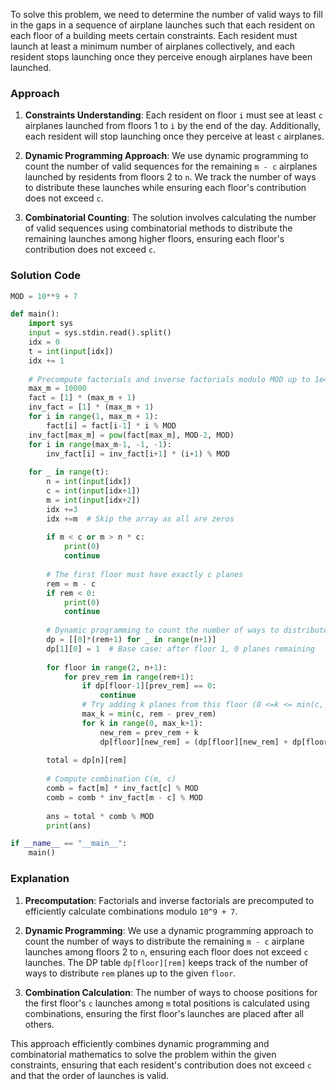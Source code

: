 To solve this problem, we need to determine the number of valid ways to fill in the gaps in a sequence of airplane launches such that each resident on each floor of a building meets certain constraints. Each resident must launch at least a minimum number of airplanes collectively, and each resident stops launching once they perceive enough airplanes have been launched.

### Approach
1. **Constraints Understanding**: Each resident on floor `i` must see at least `c` airplanes launched from floors 1 to `i` by the end of the day. Additionally, each resident will stop launching once they perceive at least `c` airplanes.

2. **Dynamic Programming Approach**: We use dynamic programming to count the number of valid sequences for the remaining `m - c` airplanes launched by residents from floors 2 to `n`. We track the number of ways to distribute these launches while ensuring each floor's contribution does not exceed `c`.

3. **Combinatorial Counting**: The solution involves calculating the number of valid sequences using combinatorial methods to distribute the remaining launches among higher floors, ensuring each floor's contribution does not exceed `c`.

### Solution Code
```python
MOD = 10**9 + 7

def main():
    import sys
    input = sys.stdin.read().split()
    idx = 0
    t = int(input[idx])
    idx += 1
    
    # Precompute factorials and inverse factorials modulo MOD up to 1e4
    max_m = 10000
    fact = [1] * (max_m + 1)
    inv_fact = [1] * (max_m + 1)
    for i in range(1, max_m + 1):
        fact[i] = fact[i-1] * i % MOD
    inv_fact[max_m] = pow(fact[max_m], MOD-2, MOD)
    for i in range(max_m-1, -1, -1):
        inv_fact[i] = inv_fact[i+1] * (i+1) % MOD
    
    for _ in range(t):
        n = int(input[idx])
        c = int(input[idx+1])
        m = int(input[idx+2])
        idx +=3
        idx +=m  # Skip the array as all are zeros
        
        if m < c or m > n * c:
            print(0)
            continue
        
        # The first floor must have exactly c planes
        rem = m - c
        if rem < 0:
            print(0)
            continue
        
        # Dynamic programming to count the number of ways to distribute rem planes among floors 2..n, each <=c
        dp = [[0]*(rem+1) for _ in range(n+1)]
        dp[1][0] = 1  # Base case: after floor 1, 0 planes remaining
        
        for floor in range(2, n+1):
            for prev_rem in range(rem+1):
                if dp[floor-1][prev_rem] == 0:
                    continue
                # Try adding k planes from this floor (0 <=k <= min(c, rem - prev_rem))
                max_k = min(c, rem - prev_rem)
                for k in range(0, max_k+1):
                    new_rem = prev_rem + k
                    dp[floor][new_rem] = (dp[floor][new_rem] + dp[floor-1][prev_rem]) % MOD
        
        total = dp[n][rem]
        
        # Compute combination C(m, c)
        comb = fact[m] * inv_fact[c] % MOD
        comb = comb * inv_fact[m - c] % MOD
        
        ans = total * comb % MOD
        print(ans)

if __name__ == "__main__":
    main()
```

### Explanation
1. **Precomputation**: Factorials and inverse factorials are precomputed to efficiently calculate combinations modulo `10^9 + 7`.

2. **Dynamic Programming**: We use a dynamic programming approach to count the number of ways to distribute the remaining `m - c` airplane launches among floors 2 to `n`, ensuring each floor does not exceed `c` launches. The DP table `dp[floor][rem]` keeps track of the number of ways to distribute `rem` planes up to the given `floor`.

3. **Combination Calculation**: The number of ways to choose positions for the first floor's `c` launches among `m` total positions is calculated using combinations, ensuring the first floor's launches are placed after all others.

This approach efficiently combines dynamic programming and combinatorial mathematics to solve the problem within the given constraints, ensuring that each resident's contribution does not exceed `c` and that the order of launches is valid.